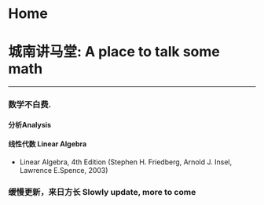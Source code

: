 # Home

# 城南讲马堂: A place to talk some math

---

### 数学不白费.

#### 分析Analysis



#### 线性代数 Linear Algebra

- Linear Algebra, 4th Edition (Stephen H. Friedberg, Arnold J. Insel, Lawrence E.Spence, 2003)



### 缓慢更新，来日方长  Slowly update, more to come

